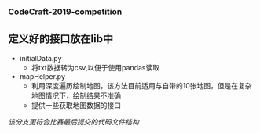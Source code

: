 ### CodeCraft-2019-competition
## 定义好的接口放在lib中
* initialData.py  
    * 将txt数据转为csv,以便于使用pandas读取
* mapHelper.py
    * 利用深度遍历绘制地图，该方法目前适用与自带的10张地图，但是在复杂地图情况下，绘制结果不准确
    * 提供一些获取地图数据的接口

*该分支更符合比赛最后提交的代码文件结构*